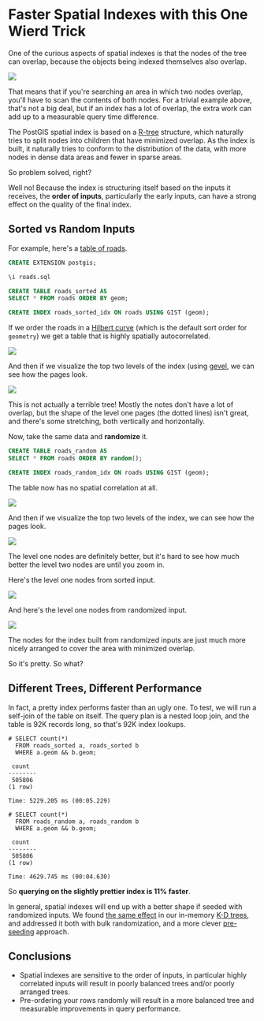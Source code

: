 # Faster Spatial Indexes with this One Wierd Trick

One of the curious aspects of spatial indexes is that the nodes of the tree can overlap, because the objects being indexed themselves also overlap. 

![](img/index-nodes.png)

That means that if you're searching an area in which two nodes overlap, you'll have to scan the contents of both nodes. For a trivial example above, that's not a big deal, but if an index has a lot of overlap, the extra work can add up to a measurable query time difference.

The PostGIS spatial index is based on a [R-tree](https://en.wikipedia.org/wiki/R-tree) structure, which naturally tries to split nodes into children that have minimized overlap. As the index is built, it naturally tries to conform to the distribution of the data, with more nodes in dense data areas and fewer in sparse areas. 

So problem solved, right?

Well no! Because the index is structuring itself based on the inputs it receives, the **order of inputs**, particularly the early inputs, can have a strong effect on the quality of the final index.

## Sorted vs Random Inputs

For example, here's a [table of roads](http://s3.cleverelephant.ca/roads.sql.bz2).

```sql
CREATE EXTENSION postgis;

\i roads.sql

CREATE TABLE roads_sorted AS 
SELECT * FROM roads ORDER BY geom;

CREATE INDEX roads_sorted_idx ON roads USING GIST (geom);
```

If we order the roads in a [Hilbert curve](https://en.wikipedia.org/wiki/Hilbert_curve) (which is the default sort order for `geometry`) we get a table that is highly spatially autocorrelated.

![](img/idx_sorted.gif)

And then if we visualize the top two levels of the index (using [gevel](https://github.com/pramsey/gevel), we can see how the pages look.


![](img/idx_sorted_gevel.jpg)

This is not actually a terrible tree! Mostly the notes don't have a lot of overlap, but the shape of the level one pages (the dotted lines) isn't great, and there's some stretching, both vertically and horizontally.

Now, take the same data and **randomize** it.

```sql
CREATE TABLE roads_random AS 
SELECT * FROM roads ORDER BY random();

CREATE INDEX roads_random_idx ON roads USING GIST (geom);
```

The table now has no spatial correlation at all.

![](img/idx_random.gif)

And then if we visualize the top two levels of the index, we can see how the pages look.

![](img/idx_random_gevel.jpg)

The level one nodes are definitely better, but it's hard to see how much better the level two nodes are until you zoom in.

Here's the level one nodes from sorted input.

![](img/idx_sorted_gevel_zoom.jpg)

And here's the level one nodes from randomized input.

![](img/idx_random_gevel_zoom.jpg)

The nodes for the index built from randomized inputs are just much more nicely arranged to cover the area with minimized overlap.

So it's pretty. So what?

## Different Trees, Different Performance

In fact, a pretty index performs faster than an ugly one. To test, we will run a self-join of the table on itself. The query plan is a nested loop join, and the table is 92K records long, so that's 92K index lookups.

```
# SELECT count(*) 
  FROM roads_sorted a, roads_sorted b 
  WHERE a.geom && b.geom;

 count  
--------
 505806
(1 row)

Time: 5229.205 ms (00:05.229)

# SELECT count(*) 
  FROM roads_random a, roads_random b 
  WHERE a.geom && b.geom;

 count  
--------
 505806
(1 row)

Time: 4629.745 ms (00:04.630)
```

So **querying on the slightly prettier index is 11% faster**.

In general, spatial indexes will end up with a better shape if seeded with randomized inputs. We found [the same effect](http://lin-ear-th-inking.blogspot.com/2020/12/randomization-to-rescue.html) in our in-memory [K-D trees](https://en.wikipedia.org/wiki/K-d_tree), and addressed it both with bulk randomization, and a more clever [pre-seeding](http://lin-ear-th-inking.blogspot.com/2021/10/query-kd-trees-100x-faster-with-this.html) approach.


## Conclusions

* Spatial indexes are sensitive to the order of inputs, in particular highly correlated inputs will result in poorly balanced trees and/or poorly arranged trees.
* Pre-ordering your rows randomly will result in a more balanced tree and measurable improvements in query performance.
